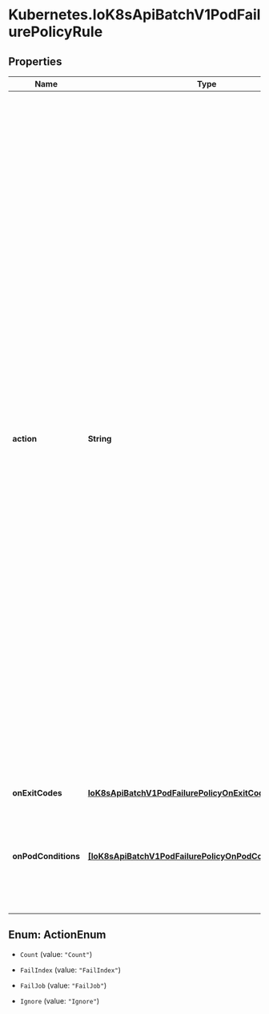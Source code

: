 # Kubernetes.IoK8sApiBatchV1PodFailurePolicyRule

## Properties

Name | Type | Description | Notes
------------ | ------------- | ------------- | -------------
**action** | **String** | Specifies the action taken on a pod failure when the requirements are satisfied. Possible values are:  - FailJob: indicates that the pod&#39;s job is marked as Failed and all   running pods are terminated. - FailIndex: indicates that the pod&#39;s index is marked as Failed and will   not be restarted.   This value is beta-level. It can be used when the   &#x60;JobBackoffLimitPerIndex&#x60; feature gate is enabled (enabled by default). - Ignore: indicates that the counter towards the .backoffLimit is not   incremented and a replacement pod is created. - Count: indicates that the pod is handled in the default way - the   counter towards the .backoffLimit is incremented. Additional values are considered to be added in the future. Clients should react to an unknown action by skipping the rule.  Possible enum values:  - &#x60;\&quot;Count\&quot;&#x60; This is an action which might be taken on a pod failure - the pod failure is handled in the default way - the counter towards .backoffLimit, represented by the job&#39;s .status.failed field, is incremented.  - &#x60;\&quot;FailIndex\&quot;&#x60; This is an action which might be taken on a pod failure - mark the Job&#39;s index as failed to avoid restarts within this index. This action can only be used when backoffLimitPerIndex is set. This value is beta-level.  - &#x60;\&quot;FailJob\&quot;&#x60; This is an action which might be taken on a pod failure - mark the pod&#39;s job as Failed and terminate all running pods.  - &#x60;\&quot;Ignore\&quot;&#x60; This is an action which might be taken on a pod failure - the counter towards .backoffLimit, represented by the job&#39;s .status.failed field, is not incremented and a replacement pod is created. | 
**onExitCodes** | [**IoK8sApiBatchV1PodFailurePolicyOnExitCodesRequirement**](IoK8sApiBatchV1PodFailurePolicyOnExitCodesRequirement.md) |  | [optional] 
**onPodConditions** | [**[IoK8sApiBatchV1PodFailurePolicyOnPodConditionsPattern]**](IoK8sApiBatchV1PodFailurePolicyOnPodConditionsPattern.md) | Represents the requirement on the pod conditions. The requirement is represented as a list of pod condition patterns. The requirement is satisfied if at least one pattern matches an actual pod condition. At most 20 elements are allowed. | [optional] 



## Enum: ActionEnum


* `Count` (value: `"Count"`)

* `FailIndex` (value: `"FailIndex"`)

* `FailJob` (value: `"FailJob"`)

* `Ignore` (value: `"Ignore"`)




